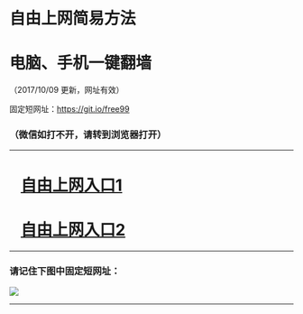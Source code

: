 ﻿# 自由上网简易方法

# 电脑、手机一键翻墙

（2017/10/09 更新，网址有效）

固定短网址：https://git.io/free99

### （微信如打不开，请转到浏览器打开）


***





# &nbsp;&nbsp; <a href="http://ft1375226131.fwq-tz-1001.info/fwqtz01.html?t=100900129357 " target="_blank">自由上网入口1</a>
# &nbsp;&nbsp; <a href="http://ft3162910009.fwq-tz-1002.info/fwqtz02.html?t=10090011283 " target="_blank">自由上网入口2</a>
***

### 请记住下图中固定短网址：

<img src="https://s3-us-west-2.amazonaws.com/fwq-1001/yjfq-20170905okok.png" /> 


***

